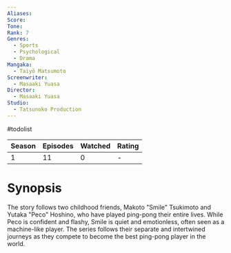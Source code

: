 ```yaml
---
Aliases:
Score:
Tone: 
Rank: 7
Genres:
  - Sports
  - Psychological
  - Drama
Mangaka:
  - Taiyō Matsumoto
Screenwriter:
  - Masaaki Yuasa
Director:
  - Masaaki Yuasa
Studio:
  - Tatsunoko Production
---
```

#todolist 

| Season | Episodes | Watched | Rating |
| ------ | -------- | ------- | ------ |
| 1      | 11       | 0       | -      |

# Synopsis
The story follows two childhood friends, Makoto "Smile" Tsukimoto and Yutaka "Peco" Hoshino, who have played ping-pong their entire lives. While Peco is confident and flashy, Smile is quiet and emotionless, often seen as a machine-like player. The series follows their separate and intertwined journeys as they compete to become the best ping-pong player in the world.